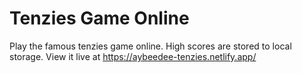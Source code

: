 # Tenzies Game Online
Play the famous tenzies game online. High scores are stored to local storage.
View it live at https://aybeedee-tenzies.netlify.app/
